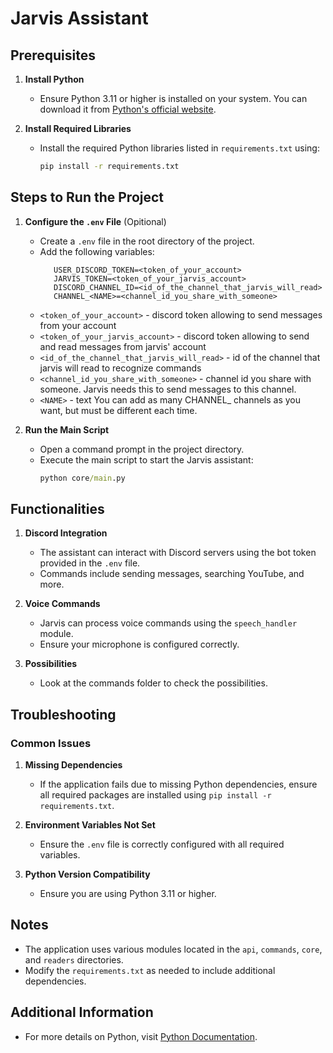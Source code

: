 # Jarvis Assistant

## Prerequisites

1. **Install Python**
   - Ensure Python 3.11 or higher is installed on your system. You can download it from [Python's official website](https://www.python.org/).

2. **Install Required Libraries**
   - Install the required Python libraries listed in `requirements.txt` using:
     ```cmd
     pip install -r requirements.txt
     ```

## Steps to Run the Project

1. **Configure the `.env` File** (Opitional)
   - Create a `.env` file in the root directory of the project.
   - Add the following variables:
     ```env
        USER_DISCORD_TOKEN=<token_of_your_account>
        JARVIS_TOKEN=<token_of_your_jarvis_account>
        DISCORD_CHANNEL_ID=<id_of_the_channel_that_jarvis_will_read>
        CHANNEL_<NAME>=<channel_id_you_share_with_someone>
     ```
   - `<token_of_your_account>` - discord token allowing to send messages from your account
   - `<token_of_your_jarvis_account>` - discord token allowing to send and read messages from jarvis' account
   - `<id_of_the_channel_that_jarvis_will_read>` - id of the channel that jarvis will read to recognize commands
   - `<channel_id_you_share_with_someone>` - channel id you share with someone. Jarvis needs this to send messages to this channel.
   - `<NAME>` - text
   You can add as many CHANNEL_<NAME> channels as you want, but <NAME> must be different each time.

2. **Run the Main Script**
   - Open a command prompt in the project directory.
   - Execute the main script to start the Jarvis assistant:
     ```cmd
     python core/main.py
     ```

## Functionalities

1. **Discord Integration**
   - The assistant can interact with Discord servers using the bot token provided in the `.env` file.
   - Commands include sending messages, searching YouTube, and more.

2. **Voice Commands**
   - Jarvis can process voice commands using the `speech_handler` module.
   - Ensure your microphone is configured correctly.

3. **Possibilities**
   - Look at the commands folder to check the possibilities.


## Troubleshooting

### Common Issues

1. **Missing Dependencies**
   - If the application fails due to missing Python dependencies, ensure all required packages are installed using `pip install -r requirements.txt`.

2. **Environment Variables Not Set**
   - Ensure the `.env` file is correctly configured with all required variables.

3. **Python Version Compatibility**
   - Ensure you are using Python 3.11 or higher.

## Notes

- The application uses various modules located in the `api`, `commands`, `core`, and `readers` directories.
- Modify the `requirements.txt` as needed to include additional dependencies.

## Additional Information

- For more details on Python, visit [Python Documentation](https://docs.python.org/3/).
